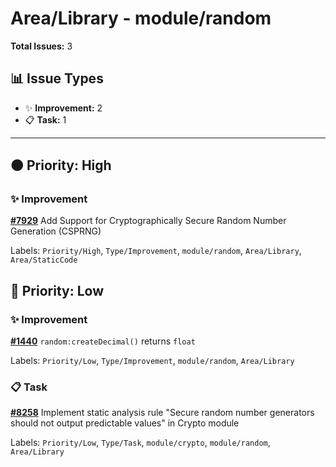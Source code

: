# Area/Library - module/random

**Total Issues:** 3

## 📊 Issue Types

- ✨ **Improvement:** 2
- 📋 **Task:** 1

---

## 🟠 Priority: High

### ✨ Improvement

**[#7929](https://github.com/ballerina-platform/ballerina-library/issues/7929)** Add Support for Cryptographically Secure Random Number Generation (CSPRNG)

Labels: `Priority/High`, `Type/Improvement`, `module/random`, `Area/Library`, `Area/StaticCode`

## 🔵 Priority: Low

### ✨ Improvement

**[#1440](https://github.com/ballerina-platform/ballerina-library/issues/1440)** `random:createDecimal()` returns `float`

Labels: `Priority/Low`, `Type/Improvement`, `module/random`, `Area/Library`

### 📋 Task

**[#8258](https://github.com/ballerina-platform/ballerina-library/issues/8258)** Implement static analysis rule "Secure random number generators should not output predictable values" in Crypto module

Labels: `Priority/Low`, `Type/Task`, `module/crypto`, `module/random`, `Area/Library`

